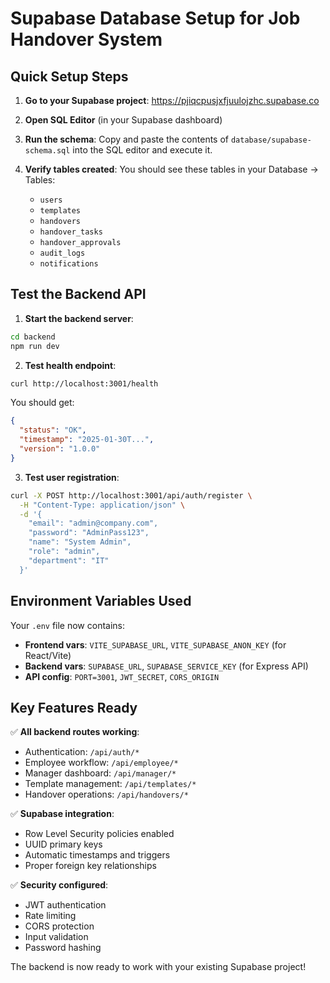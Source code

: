 # Supabase Database Setup for Job Handover System

## Quick Setup Steps

1. **Go to your Supabase project**: https://pjiqcpusjxfjuulojzhc.supabase.co

2. **Open SQL Editor** (in your Supabase dashboard)

3. **Run the schema**: Copy and paste the contents of `database/supabase-schema.sql` into the SQL editor and execute it.

4. **Verify tables created**: You should see these tables in your Database → Tables:
   - `users`
   - `templates` 
   - `handovers`
   - `handover_tasks`
   - `handover_approvals`
   - `audit_logs`
   - `notifications`

## Test the Backend API

1. **Start the backend server**:
```bash
cd backend
npm run dev
```

2. **Test health endpoint**:
```bash
curl http://localhost:3001/health
```

You should get:
```json
{
  "status": "OK", 
  "timestamp": "2025-01-30T...",
  "version": "1.0.0"
}
```

3. **Test user registration**:
```bash
curl -X POST http://localhost:3001/api/auth/register \
  -H "Content-Type: application/json" \
  -d '{
    "email": "admin@company.com",
    "password": "AdminPass123",
    "name": "System Admin",
    "role": "admin",
    "department": "IT"
  }'
```

## Environment Variables Used

Your `.env` file now contains:
- **Frontend vars**: `VITE_SUPABASE_URL`, `VITE_SUPABASE_ANON_KEY` (for React/Vite)
- **Backend vars**: `SUPABASE_URL`, `SUPABASE_SERVICE_KEY` (for Express API)
- **API config**: `PORT=3001`, `JWT_SECRET`, `CORS_ORIGIN`

## Key Features Ready

✅ **All backend routes working**:
- Authentication: `/api/auth/*`
- Employee workflow: `/api/employee/*` 
- Manager dashboard: `/api/manager/*`
- Template management: `/api/templates/*`
- Handover operations: `/api/handovers/*`

✅ **Supabase integration**:
- Row Level Security policies enabled
- UUID primary keys
- Automatic timestamps and triggers
- Proper foreign key relationships

✅ **Security configured**:
- JWT authentication
- Rate limiting
- CORS protection
- Input validation
- Password hashing

The backend is now ready to work with your existing Supabase project!